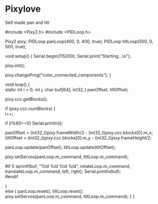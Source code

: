 # Pixylove
Self made pan and tilt

#include <Pixy2.h>
#include <PIDLoop.h>

Pixy2 pixy;
PIDLoop panLoop(400, 0, 400, true);
PIDLoop tiltLoop(500, 0, 500, true);

void setup()
{
  Serial.begin(115200);
  Serial.print("Starting...\n");
 
  
  pixy.init();
 
  pixy.changeProg("color_connected_components");
}

void loop()
{  
  static int i = 0;
  int j;
  char buf[64]; 
  int32_t panOffset, tiltOffset;
  
 
  pixy.ccc.getBlocks();
  
  if (pixy.ccc.numBlocks)
  {        
   i++;
    
   if (i%60==0)
      Serial.println(i);   
    
    
   panOffset = (int32_t)pixy.frameWidth/2 - (int32_t)pixy.ccc.blocks[0].m_x;
   tiltOffset = (int32_t)pixy.ccc.blocks[0].m_y - (int32_t)pixy.frameHeight/2;  
  
    
   panLoop.update(panOffset);
   tiltLoop.update(tiltOffset);
  
    
   pixy.setServos(panLoop.m_command, tiltLoop.m_command);
   
#if 0 
   sprintf(buf, "%ld %ld %ld %ld", rotateLoop.m_command, translateLoop.m_command, left, right);
   Serial.println(buf);   
#endif

  }  
  else 
  {
    panLoop.reset();
    tiltLoop.reset();
    pixy.setServos(panLoop.m_command, tiltLoop.m_command);
  }
}

